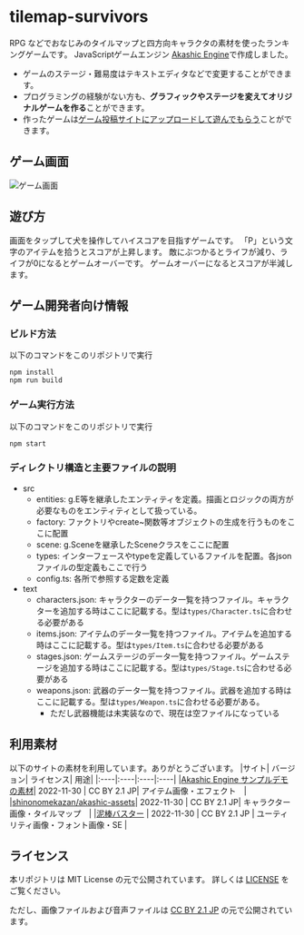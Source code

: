 # tilemap-survivors
RPG などでおなじみのタイルマップと四方向キャラクタの素材を使ったランキングゲームです。
JavaScriptゲームエンジン [Akashic Engine](https://akashic-games.github.io/)で作成しました。

* ゲームのステージ・難易度はテキストエディタなどで変更することができます。
* プログラミングの経験がない方も、**グラフィックやステージを変えてオリジナルゲームを作る**ことができます。
* 作ったゲームは[ゲーム投稿サイトにアップロードして遊んでもらう](https://akashic-games.github.io/shin-ichiba/submit.html)ことができます。

## ゲーム画面
![ゲーム画面](/img/game_animation.gif)

## 遊び方
画面をタップして犬を操作してハイスコアを目指すゲームです。
「P」という文字のアイテムを拾うとスコアが上昇します。
敵にぶつかるとライフが減り、ライフが0になるとゲームオーバーです。
ゲームオーバーになるとスコアが半減します。

## ゲーム開発者向け情報

### ビルド方法
以下のコマンドをこのリポジトリで実行

```
npm install
npm run build
```

### ゲーム実行方法
以下のコマンドをこのリポジトリで実行

```
npm start
```

### ディレクトリ構造と主要ファイルの説明
* src
  * entities: g.E等を継承したエンティティを定義。描画とロジックの両方が必要なものをエンティティとして扱っている。
  * factory: ファクトリやcreate~関数等オブジェクトの生成を行うものをここに配置
  * scene: g.Sceneを継承したSceneクラスをここに配置
  * types: インターフェースやtypeを定義しているファイルを配置。各jsonファイルの型定義もここで行う
  * config.ts: 各所で参照する定数を定義
* text
  * characters.json: キャラクターのデータ一覧を持つファイル。キャラクターを追加する時はここに記載する。型は`types/Character.ts`に合わせる必要がある
  * items.json: アイテムのデータ一覧を持つファイル。アイテムを追加する時はここに記載する。型は`types/Item.ts`に合わせる必要がある
  * stages.json: ゲームステージのデータ一覧を持つファイル。ゲームステージを追加する時はここに記載する。型は`types/Stage.ts`に合わせる必要がある
  * weapons.json: 武器のデータ一覧を持つファイル。武器を追加する時はここに記載する。型は`types/Weapon.ts`に合わせる必要がある。
    * ただし武器機能は未実装なので、現在は空ファイルになっている

## 利用素材
以下のサイトの素材を利用しています。ありがとうございます。
|サイト| バージョン| ライセンス| 用途|
|:----|:----|:----|:----|
|[Akashic Engine サンプルデモの素材](https://akashic-games.github.io/asset/material.html)| 2022-11-30 | CC BY 2.1 JP| アイテム画像・エフェクト　|
|[shinonomekazan/akashic-assets](https://github.com/shinonomekazan/akashic-assets)| 2022-11-30 | CC BY 2.1 JP| キャラクター画像・タイルマップ　|
|[泥棒バスター](https://github.com/akashic-contents/thiefBuster) | 2022-11-30 | CC BY 2.1 JP | ユーティリティ画像・フォント画像・SE |

## ライセンス
本リポジトリは MIT License の元で公開されています。
詳しくは [LICENSE](./LICENSE) をご覧ください。

ただし、画像ファイルおよび音声ファイルは
[CC BY 2.1 JP](https://creativecommons.org/licenses/by/2.1/jp/) の元で公開されています。
